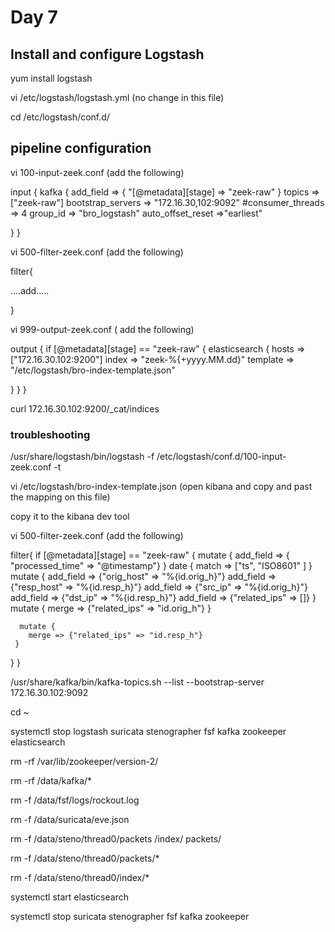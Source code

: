 # Day 7

## Install and configure Logstash

yum install logstash

vi /etc/logstash/logstash.yml   (no change in this file)

cd /etc/logstash/conf.d/


## pipeline configuration 


vi 100-input-zeek.conf  (add the following)


input {
  kafka {
    add_field => { "[@metadata][stage] => "zeek-raw" }
    topics => ["zeek-raw"] 
    bootstrap_servers => "172.16.30,102:9092"
    #consumer_threads => 4
    group_id => "bro_logstash"
    auto_offset_reset =>"earliest"

  }
}

vi 500-filter-zeek.conf  (add the following)

filter{

....add.....

}


vi 999-output-zeek.conf  ( add the following)


output {
  if [@metadata][stage] == "zeek-raw" {
    elasticsearch {
      hosts => ["172.16.30.102:9200"]
      index => "zeek-%{+yyyy.MM.dd}"
      template => "/etc/logstash/bro-index-template.json"


   
  }
 }
}


curl 172.16.30.102:9200/_cat/indices


### troubleshooting


/usr/share/logstash/bin/logstash -f /etc/logstash/conf.d/100-input-zeek.conf -t



vi /etc/logstash/bro-index-template.json (open kibana and copy and past the mapping on this file)



copy it to the kibana dev tool



vi 500-filter-zeek.conf  (add the following)

filter{
   if [@metadata][stage] == "zeek-raw" {
      mutate {
           add_field => { "processed_time" => "@timestamp"}
      }
      date { match => ["ts", "ISO8601" ] }
      mutate {
        add_field => {"orig_host" => "%{id.orig_h}"}
        add_field => {"resp_host" => "%{id.resp_h}"}
        add_field => {"src_ip" => "%{id.orig_h}"}
        add_field => {"dst_ip" => "%{id.resp_h}"}
        add_field => {"related_ips" => []}
      }
      mutate {
        merge => {"related_ips" => "id.orig_h"}
      }
      
      mutate {
        merge => {"related_ips" => "id.resp_h"}
     }
   }
}


/usr/share/kafka/bin/kafka-topics.sh --list --bootstrap-server 172.16.30.102:9092


cd ~

systemctl stop logstash suricata stenographer fsf kafka zookeeper elasticsearch

rm -rf /var/lib/zookeeper/version-2/

rm -rf /data/kafka/*

rm -f /data/fsf/logs/rockout.log

rm -f /data/suricata/eve.json

rm -f /data/steno/thread0/packets /index/ packets/

rm -f /data/steno/thread0/packets/*

rm -f /data/steno/thread0/index/*

systemctl start elasticsearch

systemctl stop suricata stenographer fsf kafka zookeeper











